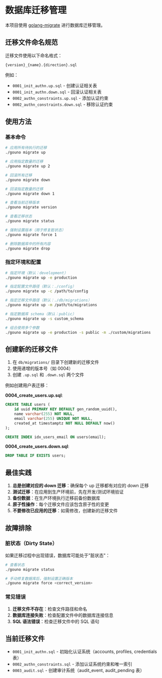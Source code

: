 # 数据库迁移管理

本项目使用 [golang-migrate](https://github.com/golang-migrate/migrate) 进行数据库迁移管理。

## 迁移文件命名规范

迁移文件使用以下命名格式：
```
{version}_{name}.{direction}.sql
```

例如：
- `0001_init_authn.up.sql` - 创建认证相关表
- `0001_init_authn.down.sql` - 回滚认证相关表
- `0002_authn_constraints.up.sql` - 添加认证约束
- `0002_authn_constraints.down.sql` - 移除认证约束

## 使用方法

### 基本命令

```bash
# 应用所有待执行的迁移
./gouno migrate up

# 应用指定数量的迁移
./gouno migrate up 2

# 回滚所有迁移
./gouno migrate down

# 回滚指定数量的迁移  
./gouno migrate down 1

# 查看当前迁移版本
./gouno migrate version

# 查看迁移状态
./gouno migrate status

# 强制设置版本（用于修复脏状态）
./gouno migrate force 1

# 删除数据库中的所有内容
./gouno migrate drop
```

### 指定环境和配置

```bash
# 指定环境（默认：development）
./gouno migrate up -e production

# 指定配置文件路径（默认：./config）
./gouno migrate up -c /path/to/config

# 指定迁移文件路径（默认：./db/migrations）
./gouno migrate up -m /path/to/migrations

# 指定数据库 schema（默认：public）
./gouno migrate up -s custom_schema

# 组合使用多个参数
./gouno migrate up -e production -s public -m ./custom/migrations
```

## 创建新的迁移文件

1. 在 `db/migrations/` 目录下创建新的迁移文件
2. 使用递增的版本号（如 0004）
3. 创建 `.up.sql` 和 `.down.sql` 两个文件

例如创建用户表迁移：

**0004_create_users.up.sql**:
```sql
CREATE TABLE users (
    id uuid PRIMARY KEY DEFAULT gen_random_uuid(),
    name varchar(255) NOT NULL,
    email varchar(255) UNIQUE NOT NULL,
    created_at timestamptz NOT NULL DEFAULT now()
);

CREATE INDEX idx_users_email ON users(email);
```

**0004_create_users.down.sql**:
```sql
DROP TABLE IF EXISTS users;
```

## 最佳实践

1. **总是创建对应的 down 迁移**：确保每个 up 迁移都有对应的 down 迁移
2. **测试迁移**：在应用到生产环境前，先在开发/测试环境验证
3. **备份数据**：在生产环境执行迁移前备份数据库
4. **原子性操作**：每个迁移文件应该包含原子性的变更
5. **不要修改已应用的迁移**：如需修改，创建新的迁移文件

## 故障排除

### 脏状态（Dirty State）

如果迁移过程中出现错误，数据库可能处于"脏状态"：

```bash
# 查看状态
./gouno migrate status

# 手动修复数据库后，强制设置正确版本
./gouno migrate force <correct_version>
```

### 常见错误

1. **迁移文件不存在**：检查文件路径和命名
2. **数据库连接失败**：检查配置文件中的数据库连接信息
3. **SQL 语法错误**：检查迁移文件中的 SQL 语句

## 当前迁移文件

- `0001_init_authn.sql` - 初始化认证系统（accounts, profiles, credentials 表）
- `0002_authn_constraints.sql` - 添加认证系统约束和唯一索引
- `0003_audit.sql` - 创建审计系统（audit_event, audit_pending 表）